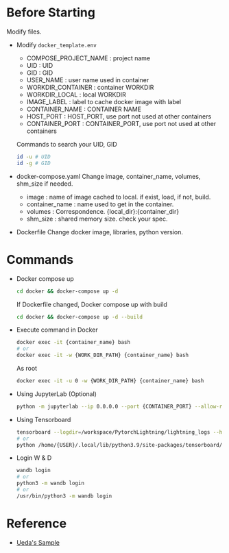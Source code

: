 # Before Starting
Modify files.

- Modify `docker_template.env`
  - COMPOSE_PROJECT_NAME : project name
  - UID : UID
  - GID : GID
  - USER_NAME : user name used in container
  - WORKDIR_CONTAINER : container WORKDIR
  - WORKDIR_LOCAL : local WORKDIR
  - IMAGE_LABEL : label to cache docker image with label
  - CONTAINER_NAME : CONTAINER NAME
  - HOST_PORT : HOST_PORT, use port not used at other containers
  - CONTAINER_PORT : CONTAINER_PORT, use port not used at other containers
  
  Commands to search your UID, GID
  ```bash
  id -u # UID
  id -g # GID
  ```


- docker-compose.yaml
  Change image, container_name, volumes, shm_size if needed.
  - image : name of image cached to local. if exist, load, if not, build.
  - container_name : name used to get in the container.
  - volumes : Correspondence. {local_dir}:{container_dir}
  - shm_size : shared memory size. check your spec.


- Dockerfile
  Change docker image, libraries, python version.


# Commands

- Docker compose up
  ```bash
  cd docker && docker-compose up -d
  ```
  
  If Dockerfile changed, Docker compose up with build
  ```bash
  cd docker && docker-compose up -d --build
  ```

- Execute command in Docker
  ```bash
  docker exec -it {container_name} bash
  # or
  docker exec -it -w {WORK_DIR_PATH} {container_name} bash
  ```

  As root
  ```bash
  docker exec -it -u 0 -w {WORK_DIR_PATH} {container_name} bash
  ```

- Using JupyterLab (Optional)
  ```bash
  python -m jupyterlab --ip 0.0.0.0 --port {CONTAINER_PORT} --allow-root
  ```

- Using Tensorboard
  ```bash
  tensorboard --logdir=/workspace/PytorchLightning/lightning_logs --host=0.0.0.0 --port={CONTAINER_PORT}
  # or
  python /home/{USER}/.local/lib/python3.9/site-packages/tensorboard/main.py --logdir=/workspace/PytorchLightning/lightning_logs --host=0.0.0.0 --port={CONTAINER_PORT}
  ```

- Login W & D
  ```bash
  wandb login
  # or
  python3 -m wandb login
  # or
  /usr/bin/python3 -m wandb login
  ```

# Reference
- [Ueda's Sample](https://github.com/sh1027/docker_pytorch)
